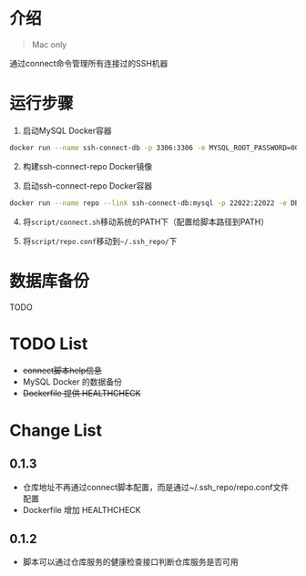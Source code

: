 # 介绍
> Mac only

通过connect命令管理所有连接过的SSH机器

# 运行步骤

1. 启动MySQL Docker容器
```bash
docker run --name ssh-connect-db -p 3306:3306 -e MYSQL_ROOT_PASSWORD=00000000 -d mysql:5.7.23
```

2. 构建ssh-connect-repo Docker镜像

3. 启动ssh-connect-repo Docker容器
```bash
docker run --name repo --link ssh-connect-db:mysql -p 22022:22022 -e DB_PASSWORD=00000000 -d ydrdy/ssh-connect-repo:tag
```

4. 将`script/connect.sh`移动系统的PATH下（配置给脚本路径到PATH）

5. 将`script/repo.conf`移动到`~/.ssh_repo/`下


# 数据库备份
TODO

# TODO List
* ~~connect脚本help信息~~
* MySQL Docker 的数据备份
* ~~Dockerfile 提供 HEALTHCHECK~~

# Change List
## 0.1.3
* 仓库地址不再通过connect脚本配置，而是通过~/.ssh_repo/repo.conf文件配置
* Dockerfile 增加 HEALTHCHECK

## 0.1.2
* 脚本可以通过仓库服务的健康检查接口判断仓库服务是否可用